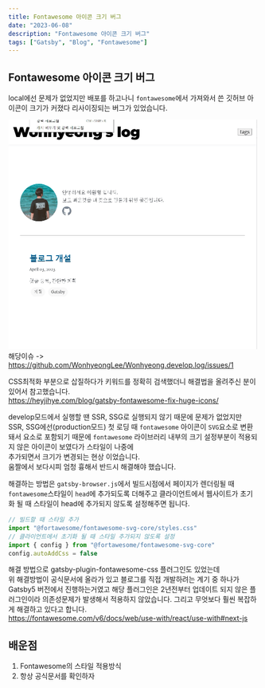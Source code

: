 ```yaml
---
title: Fontawesome 아이콘 크기 버그
date: "2023-06-08"
description: "Fontawesome 아이콘 크기 버그"
tags: ["Gatsby", "Blog", "Fontawesome"]
---
```


## Fontawesome 아이콘 크기 버그

local에선 문제가 없었지만 배포를 하고나니 `fontawesome`에서 가져와서 쓴 깃허브 아이콘이 크기가 커졌다 리사이징되는 버그가 있었습니다.

![크기버그](./assets/issue1.gif)<br>
해당이슈 -> <https://github.com/WonhyeongLee/Wonhyeong.develop.log/issues/1>

CSS최적화 부분으로 삽질하다가 키워드를 정확히 검색했더니 해결법을 올려주신 분이 있어서 참고했습니다.<br>
<https://heyjihye.com/blog/gatsby-fontawesome-fix-huge-icons/>

develop모드에서 실행할 땐 SSR, SSG로 실행되지 않기 때문에 문제가 없었지만<br>
SSR, SSG에선(production모드) 첫 로딩 때 `fontawesome` 아이콘이 `SVG`요소로 변환돼서 요소로 포함되기 때문에 `fontawesome` 라이브러리 내부의 크기 설정부분이 적용되지 않은 아이콘이 보였다가 스타일이 나중에<br> 추가되면서 크기가 변경되는 현상 이었습니다. <br>움짤에서 보다시피 엄청 흉해서 반드시 해결해야 했습니다.

해결하는 방법은 `gatsby-browser.js`에서 빌드시점에서 페이지가 렌더링될 때 `fontawesome`스타일이 `head`에 추가되도록 더해주고 클라이언트에서 웹사이트가 초기화 될 때 스타일이 head에 추가되지 않도록 설정해주면 됩니다.

```js
// 빌드할 때 스타일 추가
import "@fortawesome/fontawesome-svg-core/styles.css"
// 클라이언트에서 초기화 될 때 스타일 추가되지 않도록 설정
import { config } from "@fortawesome/fontawesome-svg-core"
config.autoAddCss = false
```

해결 방법으로 gatsby-plugin-fontawesome-css 플러그인도 있었는데<br>
위 해결방법이 공식문서에 올라가 있고 블로그를 직접 개발하려는 계기 중 하나가 Gatsby5 버전에서 진행하는거였고 해당 플러그인은 2년전부터 업데이트 되지 않은 플러그인이라 의존성문제가 발생해서 적용하지 않았습니다. 그리고 무엇보다 훨씬 복잡하게 해결하고 있다고 합니다.<br>
<https://fontawesome.com/v6/docs/web/use-with/react/use-with#next-js>

## 배운점

1. Fontawesome의 스타일 적용방식
2. 항상 공식문서를 확인하자
